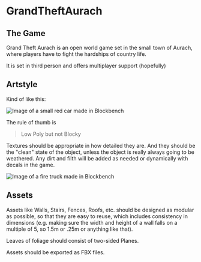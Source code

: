 # GrandTheftAurach

## The Game

Grand Theft Aurach is an open world game set in the small town of Aurach, where players have to fight the hardships of country life.

It is set in third person and offers multiplayer support (hopefully)

## Artstyle

Kind of like this:

![Image of a small red car made in Blockbench](https://www.blockbench.net/_nuxt/img/4.0.bfc172c.png)

The rule of thumb is
> Low Poly but not Blocky

Textures should be appropriate in how detailed they are. And they should be the "clean" state of the object, unless the object is really always going to be weathered. Any dirt and filth will be added as needed or dynamically with decals in the game.

![Image of a fire truck made in Blockbench](https://www.blockbench.net/_nuxt/img/3.6.d1f72de.jpg)

## Assets

Assets like Walls, Stairs, Fences, Roofs, etc. should be designed as modular as possible, so that they are easy to reuse, which includes consistency in dimensions (e.g. making sure the width and height of a wall falls on a multiple of 5, so 1.5m or .25m or anything like that).

Leaves of foliage should consist of two-sided Planes.

Assets should be exported as FBX files.
